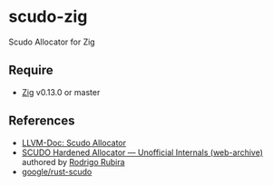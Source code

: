 # scudo-zig

Scudo Allocator for Zig

## Require

- [Zig](https://ziglang.org/download) v0.13.0 or master


## References

- [LLVM-Doc: Scudo Allocator](https://llvm.org/docs/ScudoHardenedAllocator.html)
- [SCUDO Hardened Allocator — Unofficial Internals (web-archive)](https://web.archive.org/web/20230922193604/https://trenchant.io/scudo-hardened-allocator-unofficial-internals-documentation/) authored by [Rodrigo Rubira](https://github.com/rrbranco)
- [google/rust-scudo](https://github.com/google/rust-scudo)